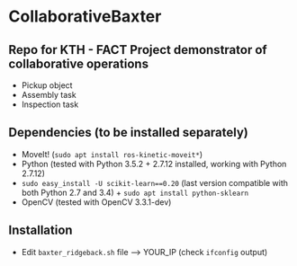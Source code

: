 # CollaborativeBaxter

## Repo for KTH - FACT Project demonstrator of collaborative operations

- Pickup object
- Assembly task
- Inspection task

## Dependencies (to be installed separately)

- MoveIt! (`sudo apt install ros-kinetic-moveit*`)
- Python (tested with Python 3.5.2 + 2.7.12 installed, working with Python 2.7.12)
- `sudo easy_install -U scikit-learn==0.20` (last version compatible with both Python 2.7 and 3.4) + `sudo apt install python-sklearn`
- OpenCV (tested with OpenCV 3.3.1-dev)

## Installation

- Edit `baxter_ridgeback.sh` file --> YOUR_IP (check `ifconfig` output)

